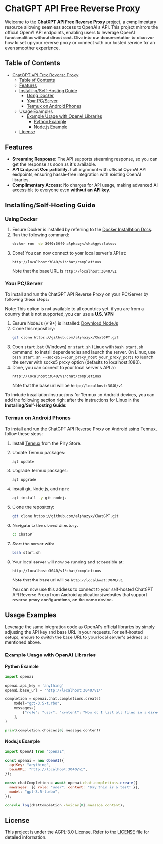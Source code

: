 # ChatGPT API Free Reverse Proxy

Welcome to the **ChatGPT API Free Reverse Proxy** project, a complimentary resource allowing seamless access to OpenAI's API. This project mirrors the official OpenAI API endpoints, enabling users to leverage OpenAI functionalities without direct cost. Dive into our documentation to discover how to set up your reverse proxy or connect with our hosted service for an even smoother experience.

## Table of Contents

- [ChatGPT API Free Reverse Proxy](#chatgpt-api-free-reverse-proxy)
  - [Table of Contents](#table-of-contents)
  - [Features](#features)
  - [Installing/Self-Hosting Guide](#installingself-hosting-guide)
    - [Using Docker](#using-docker)
    - [Your PC/Server](#your-pcserver)
    - [Termux on Android Phones](#termux-on-android-phones)
  - [Usage Examples](#usage-examples)
    - [Example Usage with OpenAI Libraries](#example-usage-with-openai-libraries)
      - [Python Example](#python-example)
      - [Node.js Example](#nodejs-example)
  - [License](#license)

## Features

- **Streaming Response**: The API supports streaming response, so you can get the response as soon as it's available.
- **API Endpoint Compatibility**: Full alignment with official OpenAI API endpoints, ensuring hassle-free integration with existing OpenAI libraries.
- **Complimentary Access**: No charges for API usage, making advanced AI accessible to everyone even **without an API key**.

## Installing/Self-Hosting Guide

### Using Docker

1. Ensure Docker is installed by referring to the [Docker Installation Docs](https://docs.docker.com/engine/install/).
2. Run the following command:
   ```bash
   docker run -dp 3040:3040 alphazyx/chatgpt:latest
   ```
3. Done! You can now connect to your local server's API at:
   ```
   http://localhost:3040/v1/chat/completions
   ```
   Note that the base URL is `http://localhost:3040/v1`.

### Your PC/Server

To install and run the ChatGPT API Reverse Proxy on your PC/Server by following these steps:

Note: This option is not available to all countries yet. if you are from a country that is not supported, you can use a **U.S. VPN**.

1. Ensure NodeJs (v19+) is installed: [Download NodeJs](https://nodejs.org/en/download)
2. Clone this repository:
   ```bash
   git clone https://github.com/alphazyx/ChatGPT.git
   ```
3. Open `start.bat` (Windows) or `start.sh` (Linux with `bash start.sh` command) to install dependencies and launch the server. On Linux, use `bash start.sh --socks5[=your_proxy_host:your_proxy_port]` to launch the server with socks5 proxy option (defaults to localhost:1080).
4. Done, you can connect to your local server's API at:
   ```
   http://localhost:3040/v1/chat/completions
   ```
   Note that the base url will be `http://localhost:3040/v1`

To include installation instructions for Termux on Android devices, you can add the following section right after the instructions for Linux in the **Installing/Self-Hosting Guide**:

### Termux on Android Phones

To install and run the ChatGPT API Reverse Proxy on Android using Termux, follow these steps:

1. Install [Termux](https://play.google.com/store/apps/details?id=com.termux) from the Play Store.
2. Update Termux packages:
   ```bash
   apt update
   ```
3. Upgrade Termux packages:
   ```bash
   apt upgrade
   ```
4. Install git, Node.js, and npm:
   ```bash
   apt install -y git nodejs
   ```
5. Clone the repository:
   ```bash
   git clone https://github.com/alphazyx/ChatGPT.git
   ```
6. Navigate to the cloned directory:
   ```bash
   cd ChatGPT
   ```
7. Start the server with:

   ```bash
   bash start.sh
   ```

8. Your local server will now be running and accessible at:

   ```
   http://localhost:3040/v1/chat/completions
   ```

   Note that the base url will be `http://localhost:3040/v1`

   You can now use this address to connect to your self-hosted ChatGPT API Reverse Proxy from Android applications/websites that support reverse proxy configurations, on the same device.

## Usage Examples

Leverage the same integration code as OpenAI's official libraries by simply adjusting the API key and base URL in your requests. For self-hosted setups, ensure to switch the base URL to your local server's address as mentioned above.

### Example Usage with OpenAI Libraries

#### Python Example

```python
import openai

openai.api_key = 'anything'
openai.base_url = "http://localhost:3040/v1/"

completion = openai.chat.completions.create(
    model="gpt-3.5-turbo",
    messages=[
        {"role": "user", "content": "How do I list all files in a directory using Python?"},
    ],
)

print(completion.choices[0].message.content)
```

#### Node.js Example

```js
import OpenAI from "openai";

const openai = new OpenAI({
  apiKey: "anything",
  baseURL: "http://localhost:3040/v1",
});

const chatCompletion = await openai.chat.completions.create({
  messages: [{ role: "user", content: "Say this is a test" }],
  model: "gpt-3.5-turbo",
});

console.log(chatCompletion.choices[0].message.content);
```

## License

This project is under the AGPL-3.0 License. Refer to the [LICENSE](LICENSE) file for detailed information.
